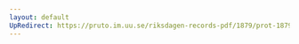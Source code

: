 ```yaml
---
layout: default
UpRedirect: https://pruto.im.uu.se/riksdagen-records-pdf/1879/prot-1879--fk--026/prot-1879--fk--026_002.pdf
---
```

